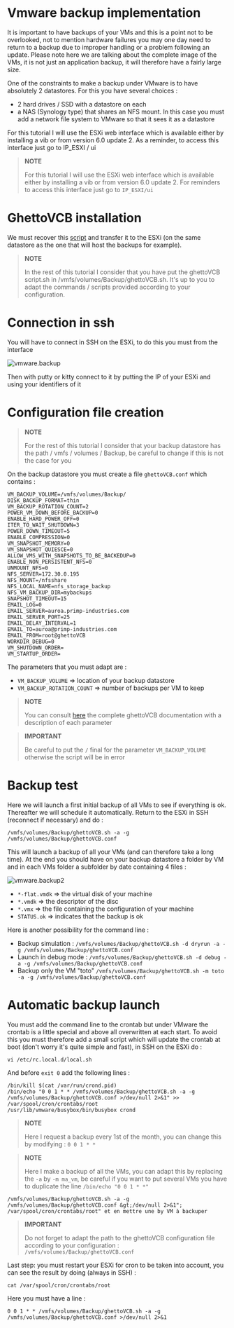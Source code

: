 # Vmware backup implementation

It is important to have backups of your VMs and this is a point not to be overlooked, not to mention hardware failures you may one day need to return to a backup due to improper handling or a problem following an update. Please note here we are talking about the complete image of the VMs, it is not just an application backup, it will therefore have a fairly large size.

One of the constraints to make a backup under VMware is to have absolutely 2 datastores. For this you have several choices :

-   2 hard drives / SSD with a datastore on each
-   a NAS (Synology type) that shares an NFS mount. In this case you must add a network file system to VMware so that it sees it as a datastore

For this tutorial I will use the ESXi web interface which is available either by installing a vib or from version 6.0 update 2. As a reminder, to access this interface just go to IP\_ESXI / ui

> **NOTE**
>
> For this tutorial I will use the ESXi web interface which is available either by installing a vib or from version 6.0 update 2. For reminders to access this interface just go to ``IP_ESXI/ui``

# GhettoVCB installation

We must recover this [script](https://raw.githubusercontent.com/lamw/ghettoVCB/master/ghettoVCB.sh) and transfer it to the ESXi (on the same datastore as the one that will host the backups for example).

> **NOTE**
>
> In the rest of this tutorial I consider that you have put the ghettoVCB script.sh in /vmfs/volumes/Backup/ghettoVCB.sh. It's up to you to adapt the commands / scripts provided according to your configuration.

# Connection in ssh

You will have to connect in SSH on the ESXi, to do this you must from the interface

![vmware.backup](images/vmware.backup.PNG)

Then with putty or kitty connect to it by putting the IP of your ESXi and using your identifiers of it

# Configuration file creation

> **NOTE**
>
> For the rest of this tutorial I consider that your backup datastore has the path / vmfs / volumes / Backup, be careful to change if this is not the case for you

On the backup datastore you must create a file ``ghettoVCB.conf`` which contains :

````
VM_BACKUP_VOLUME=/vmfs/volumes/Backup/
DISK_BACKUP_FORMAT=thin
VM_BACKUP_ROTATION_COUNT=2
POWER_VM_DOWN_BEFORE_BACKUP=0
ENABLE_HARD_POWER_OFF=0
ITER_TO_WAIT_SHUTDOWN=3
POWER_DOWN_TIMEOUT=5
ENABLE_COMPRESSION=0
VM_SNAPSHOT_MEMORY=0
VM_SNAPSHOT_QUIESCE=0
ALLOW_VMS_WITH_SNAPSHOTS_TO_BE_BACKEDUP=0
ENABLE_NON_PERSISTENT_NFS=0
UNMOUNT_NFS=0
NFS_SERVER=172.30.0.195
NFS_MOUNT=/nfsshare
NFS_LOCAL_NAME=nfs_storage_backup
NFS_VM_BACKUP_DIR=mybackups
SNAPSHOT_TIMEOUT=15
EMAIL_LOG=0
EMAIL_SERVER=auroa.primp-industries.com
EMAIL_SERVER_PORT=25
EMAIL_DELAY_INTERVAL=1
EMAIL_TO=auroa@primp-industries.com
EMAIL_FROM=root@ghettoVCB
WORKDIR_DEBUG=0
VM_SHUTDOWN_ORDER=
VM_STARTUP_ORDER=
````

The parameters that you must adapt are :

-   ``VM_BACKUP_VOLUME`` ⇒ location of your backup datastore
-   ``VM_BACKUP_ROTATION_COUNT`` ⇒ number of backups per VM to keep

> **NOTE**
>
> You can consult [here](https://communities.vmware.com/docs/DOC-8760) the complete ghettoVCB documentation with a description of each parameter

> **IMPORTANT**
>
> Be careful to put the ``/`` final for the parameter ``VM_BACKUP_VOLUME`` otherwise the script will be in error

# Backup test

Here we will launch a first initial backup of all VMs to see if everything is ok. Thereafter we will schedule it automatically. Return to the ESXi in SSH (reconnect if necessary) and do :

``/vmfs/volumes/Backup/ghettoVCB.sh -a -g /vmfs/volumes/Backup/ghettoVCB.conf``

This will launch a backup of all your VMs (and can therefore take a long time). At the end you should have on your backup datastore a folder by VM and in each VMs folder a subfolder by date containing 4 files :

![vmware.backup2](images/vmware.backup2.PNG)

-   ``*-flat.vmdk`` ⇒ the virtual disk of your machine
-   ``*.vmdk`` ⇒ the descriptor of the disc
-   ``*.vmx`` ⇒ the file containing the configuration of your machine
-   ``STATUS.ok`` ⇒ indicates that the backup is ok

Here is another possibility for the command line :

-   Backup simulation : ``/vmfs/volumes/Backup/ghettoVCB.sh -d dryrun -a -g /vmfs/volumes/Backup/ghettoVCB.conf``
-   Launch in debug mode : ``/vmfs/volumes/Backup/ghettoVCB.sh -d debug -a -g /vmfs/volumes/Backup/ghettoVCB.conf``
-   Backup only the VM "toto" ``/vmfs/volumes/Backup/ghettoVCB.sh -m toto -a -g /vmfs/volumes/Backup/ghettoVCB.conf``

# Automatic backup launch

You must add the command line to the crontab but under VMware the crontab is a little special and above all overwritten at each start. To avoid this you must therefore add a small script which will update the crontab at boot (don't worry it's quite simple and fast), in SSH on the ESXi do :

``vi /etc/rc.local.d/local.sh``

And before ``exit 0`` add the following lines :

````
/bin/kill $(cat /var/run/crond.pid)
/bin/echo "0 0 1 * * /vmfs/volumes/Backup/ghettoVCB.sh -a -g /vmfs/volumes/Backup/ghettoVCB.conf >/dev/null 2>&1" >> /var/spool/cron/crontabs/root
/usr/lib/vmware/busybox/bin/busybox crond
````

> **NOTE**
>
> Here I request a backup every 1st of the month, you can change this by modifying : ``0 0 1 * *``

> **NOTE**
>
> Here I make a backup of all the VMs, you can adapt this by replacing the ``-a`` by ``-m ma_vm``, be careful if you want to put several VMs you have to duplicate the line ``/bin/echo "0 0 1 * *"``
````
/vmfs/volumes/Backup/ghettoVCB.sh -a -g
/vmfs/volumes/Backup/ghettoVCB.conf &gt;/dev/null 2>&1";
/var/spool/cron/crontabs/root" et en mettre une by VM à backuper
````

> **IMPORTANT**
>
> Do not forget to adapt the path to the ghettoVCB configuration file according to your configuration : ``/vmfs/volumes/Backup/ghettoVCB.conf``

Last step: you must restart your ESXi for cron to be taken into account, you can see the result by doing (always in SSH) :

``cat /var/spool/cron/crontabs/root``

Here you must have a line :

``0 0 1 * * /vmfs/volumes/Backup/ghettoVCB.sh -a -g /vmfs/volumes/Backup/ghettoVCB.conf >/dev/null 2>&1``
